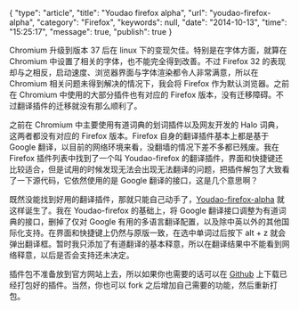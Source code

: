 {
    "type": "article",
    "title": "Youdao firefox alpha",
    "url": "youdao-firefox-alpha",
    "category": "Firefox",
    "keywords": null,
    "date": "2014-10-13",
    "time": "15:25:17",
    "message": true,
    "publish": true
}

Chromium 升级到版本 37 后在 linux 下的变现欠佳。特别是在字体方面，就算在 Chromium 中设置了相关的字体，也不能完全得到改善。不过 Firefox 32 的表现却与之相反，启动速度、浏览器界面与字体渲染都令人非常满意，所以在 Chromium 相关问题未得到解决的情况下，我会将 Firefox 作为默认浏览器。之前在 Chromium 中使用的大部分插件也有对应的 Firefox 版本，没有迁移障碍。不过翻译插件的迁移就没有那么顺利了。

之前在 Chromium 中主要使用有道词典的划词插件以及网友开发的 Halo 词典，这两者都没有对应的 Firefox 版本。Firefox 自身的翻译插件基本上都是基于 Google 翻译，以目前的网络环境来看，没翻墙的情况下差不多都已残废。我在 Firefox 插件列表中找到了一个叫 Youdao-firefox 的翻译插件，界面和快捷键还比较适合，但是试用的时候发现无法会出现无法翻译的问题，把插件解包了大致看了一下源代码，它依然使用的是 Google 翻译的接口，这是几个意思啊？

既然没能找到好用的翻译插件，那就只能自己动手了，[Youdao-firefox-alpha](https://github.com/zither/youdao-firefox) 就这样诞生了。我在 Youdao-firefox 的基础上，将 Google 翻译接口调整为有道词典的接口，删掉了仅对 Google 有用的多语言翻译配置，以及除中英以外的其他国际化支持。在界面和快捷键上仍然与原版一致，在选中单词过后按下 alt + z 就会弹出翻译框。暂时我只添加了有道翻译的基本释意，所以在翻译结果中不能看到网络释意，以后是否会支持还未决定。

插件包不准备放到官方网站上去，所以如果你也需要的话可以在 [Github](https://github.com/zither/youdao-firefox/releases) 上下载已经打包好的插件。当然，你也可以 fork 之后增加自己需要的功能，然后重新打包。
